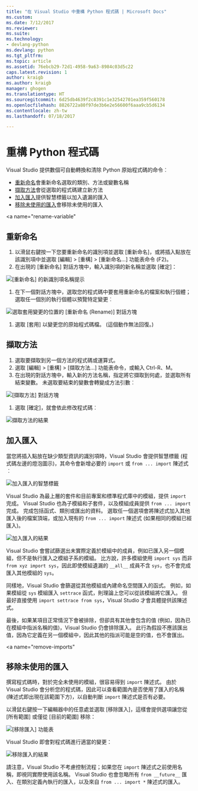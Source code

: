 ```yaml
---
title: "在 Visual Studio 中重構 Python 程式碼 | Microsoft Docs"
ms.custom: 
ms.date: 7/12/2017
ms.reviewer: 
ms.suite: 
ms.technology:
- devlang-python
ms.devlang: python
ms.tgt_pltfrm: 
ms.topic: article
ms.assetid: 76ebcb29-72d1-4958-9a63-8984c03d5c22
caps.latest.revision: 1
author: kraigb
ms.author: kraigb
manager: ghogen
ms.translationtype: HT
ms.sourcegitcommit: 6d25db4639f2c8391c1e32542701ea359f560178
ms.openlocfilehash: 8826722a80f97de3b6e2e56600f6aaa9cb5d6134
ms.contentlocale: zh-tw
ms.lasthandoff: 07/18/2017

---
```


# <a name="refactoring-python-code"></a>重構 Python 程式碼

Visual Studio 提供數個可自動轉換和清除 Python 原始程式碼的命令︰

- [重新命名](#rename)會重新命名選取的類別、方法或變數名稱
- [擷取方法](#extract-method)會從選取的程式碼建立新方法
- [加入匯入](#add-import)提供智慧標籤以加入遺漏的匯入
- [移除未使用的匯入](#remove-imports)會移除未使用的匯入

<a name="rename-variable"</a>
## <a name="rename"></a>重新命名

1. 以滑鼠右鍵按一下您要重新命名的識別項並選取 [重新命名]，或將插入點放在該識別項中並選取 [編輯] > [重構] > [重新命名...] 功能表命令 (F2)。
1. 在出現的 [重新命名] 對話方塊中，輸入識別項的新名稱並選取 [確定]：

  ![[重新命名] 的新識別項名稱提示](media/code-refactor-rename-1.png)

1. 在下一個對話方塊中，選取您的程式碼中要套用重新命名的檔案和執行個體；選取任一個別的執行個體以預覽特定變更︰

  ![選取套用變更的位置的 [重新命名 (Rename)] 對話方塊](media/code-refactor-rename-2.png)

1. 選取 [套用] 以變更您的原始程式碼檔。 (這個動作無法回復。)

## <a name="extract-method"></a>擷取方法

1. 選取要擷取到另一個方法的程式碼或運算式。
1. 選取 [編輯] > [重構] > [擷取方法...] 功能表命令，或輸入 Ctrl-R、M。
1. 在出現的對話方塊中，輸入新的方法名稱，指定將它擷取到何處，並選取所有結束變數。 未選取要結束的變數會轉變成方法引數︰

  ![[擷取方法] 對話方塊](media/code-refactor-extract-method-1.png)

1. 選取 [確定]，就會依此修改程式碼︰

  ![擷取方法的結果](media/code-refactor-extract-method-2.png)

## <a name="add-import"></a>加入匯入

當您將插入點放在缺少類型資訊的識別項時，Visual Studio 會提供智慧標籤 (程式碼左邊的燈泡圖示)，其命令會新增必要的 `import` 或 `from ... import` 陳述式︰

![加入匯入的智慧標籤](media/code-refactor-add-import-1.png)

Visual Studio 為最上層的套件和目前專案和標準程式庫中的模組，提供 `import` 完成。 Visual Studio 也為子模組和子套件，以及模組成員提供 `from ... import` 完成。 完成包括函式、類別或匯出的資料。 選取任一個選項會將陳述式加入其他匯入後的檔案頂端，或加入現有的 `from ... import` 陳述式 (如果相同的模組已經匯入)。

![加入匯入的結果](media/code-refactor-add-import-2.png)

Visual Studio 會嘗試篩選出未實際定義於模組中的成員，例如已匯入另一個模組，但不是執行匯入之模組子系的模組。 比方說，許多模組使用 `import sys` 而非 `from xyz import sys`，因此即使模組遺漏的 `__all__` 成員不含 `sys`，也不會完成匯入其他模組的 `sys`。

同樣地，Visual Studio 會篩選從其他模組或內建命名空間匯入的函式。 例如，如果模組從 `sys` 模組匯入 `settrace` 函式，則理論上您可以從該模組將它匯入。 但最好直接使用 `import settrace from sys`，Visual Studio 才會具體提供該陳述式。

最後，如果某項目正常情況下會被排除，但卻具有其他會包含的值 (例如，因為已在模組中指派名稱的值)，Visual Studio 仍會排除匯入。 此行為假設不應該匯出值，因為它定義在另一個模組中，因此其他的指派可能是空的值，也不會匯出。

<a name="remove-imports"</a>
## <a name="remove-unused-imports"></a>移除未使用的匯入

撰寫程式碼時，對於完全未使用的模組，很容易得到 `import` 陳述式。 由於 Visual Studio 會分析您的程式碼，因此可以查看範圍內是否使用了匯入的名稱 (陳述式即出現在該範圍下方)，以自動判斷 `import` 陳述式是否有必要。

以滑鼠右鍵按一下編輯器中的任意處並選取 [移除匯入]，這樣會提供選項讓您從 [所有範圍] 或僅從 [目前的範圍] 移除：

![[移除匯入] 功能表](media/code-refactor-remove-imports-1.png)

Visual Studio 即會對程式碼進行適當的變更：

![移除匯入的結果](media/code-refactor-remove-imports-2.png)

請注意，Visual Studio 不考慮控制流程；如果您在 `import` 陳述式之前使用名稱，即視同實際使用該名稱。 Visual Studio 也會忽略所有 `from __future__` 匯入、在類別定義內執行的匯入，以及來自 `from ... import *` 陳述式的匯入。
